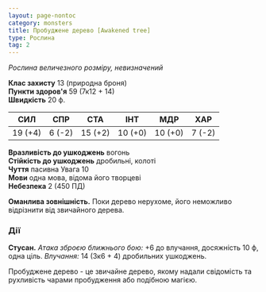 ```yaml
---
layout: page-nontoc
category: monsters
title: Пробуджене дерево [Awakened tree]
type: Рослина
tag: 2
---
```


_Рослина величезного розміру, невизначений_  

**Клас захисту** 13 (природна броня)    
**Пункти здоров'я** 59 (7к12 + 14)    
**Швидкість** 20 ф.

| СИЛ     | СПР    | СТА     | ІНТ     | МДР     | ХАР    |
| ------- | ------ | ------- | ------- | ------- | ------ |
| 19 (+4) | 6 (-2) | 15 (+2) | 10 (+0) | 10 (+0) | 7 (-2) |

**Вразливість до ушкоджень** вогонь    
**Стійкість до ушкоджень** дробильні, колоті    
**Чуття** пасивна Увага 10    
**Мови** одна мова, відома його творцеві    
**Небезпека** 2 (450 ПД)  

**Оманлива зовнішність.** Поки дерево нерухоме, його неможливо відрізнити від звичайного дерева.  

### Дії
**Стусан.** _Атака зброєю ближнього бою:_ +6 до влучання, досяжність 10 ф, одна ціль. _Влучання:_ 14 (3к6 + 4) дробильних ушкоджень.  

Пробуджене дерево - це звичайне дерево, якому надали свідомість та рухливість чарами пробудження або подібною магією. 
